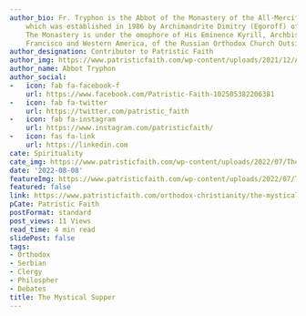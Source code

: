 ```yaml
---
author_bio: Fr. Tryphon is the Abbot of the Monastery of the All-Merciful Saviour,
    which was established in 1986 by Archimandrite Dimitry (Egoroff) of blessed memory.
    The Monastery is under the omophore of His Eminence Kyrill, Archbishop of San
    Francisco and Western America, of the Russian Orthodox Church Outside of Russia.
author_designation: Contributor to Patristic Faith
author_img: https://www.patristicfaith.com/wp-content/uploads/2021/12/Abbot-Tryphon-Headshot-150x150.png
author_name: Abbot Tryphon
author_social:
-   icon: fab fa-facebook-f
    url: https://www.facebook.com/Patristic-Faith-102505382206381
-   icon: fab fa-twitter
    url: https://twitter.com/patristic_faith
-   icon: fab fa-instagram
    url: https://www.instagram.com/patristicfaith/
-   icon: fas fa-link
    url: https://linkedin.com
cate: Spirituality
cate_img: https://www.patristicfaith.com/wp-content/uploads/2022/07/The-Mystical-Supper-2.png
date: '2022-08-08'
featureImg: https://www.patristicfaith.com/wp-content/uploads/2022/07/The-Mystical-Supper-2.png
featured: false
link: https://www.patristicfaith.com/orthodox-christianity/the-mystical-supper-2/
pCate: Patristic Faith
postFormat: standard
post_views: 11 Views
read_time: 4 min read
slidePost: false
tags:
- Orthodox
- Serbian
- Clergy
- Philospher
- Debates
title: The Mystical Supper
---
```

